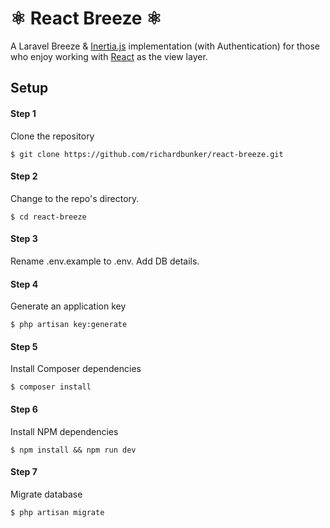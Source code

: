# ⚛️ React Breeze ⚛️

A Laravel Breeze & [Inertia.js](https://inertiajs.com/) implementation (with Authentication) for those who enjoy working with [React](https://reactjs.org/) as the view layer.

## Setup

#### Step 1

Clone the repository

```
$ git clone https://github.com/richardbunker/react-breeze.git
```

#### Step 2

Change to the repo's directory.

```
$ cd react-breeze
```

#### Step 3

Rename .env.example to .env. Add DB details.

#### Step 4

Generate an application key

```
$ php artisan key:generate
```

#### Step 5

Install Composer dependencies

```
$ composer install
```

#### Step 6

Install NPM dependencies

```
$ npm install && npm run dev
```

#### Step 7

Migrate database

```
$ php artisan migrate
```
